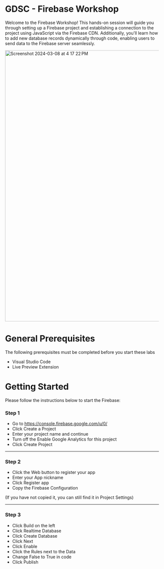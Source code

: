 # GDSC - Firebase Workshop

Welcome to the Firebase Workshop! This hands-on session will guide you through setting up a Firebase project and establishing a connection to the project using JavaScript via the Firebase CDN. 
Additionally, you'll learn how to add new database records dynamically through code, enabling users to send data to the Firebase server seamlessly. 

<img width="885" alt="Screenshot 2024-03-08 at 4 17 22 PM" src="https://github.com/promise310/promise310/assets/66053988/a2d73bb0-794f-471e-b920-5012c634832e">

# General Prerequisites

The following prerequisites must be completed before you start these labs
* Visual Studio Code
* Live Preview Extension


# Getting Started

Please follow the instructions below to start the Firebase:
### Step 1
* Go to https://console.firebase.google.com/u/0/ 
* Click Create a Project
* Enter your project name and continue
* Turn off the Enable Google Analytics for this project
* Click Create Project

---
### Step 2
* Click the Web button to register your app
* Enter your App nickname
* Click Register app
* Copy the Firebase Configuration


(If you have not copied it, you can still find it in Project Settings)

---
### Step 3
* Click Build on the left
* Click Realtime Database
* Click Create Database
* Click Next
* Click Enable
* Click the Rules next to the Data
* Change False to True in code
* Click Publish
